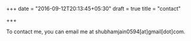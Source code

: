 +++
date = "2016-09-12T20:13:45+05:30"
draft = true
title = "contact"

+++

To contact me, you can email me at shubhamjain0594\[at\]gmail\[dot\]com. 
